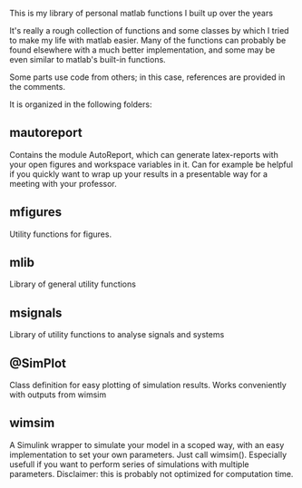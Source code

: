This is  my library of personal matlab functions I built up over the years

It's really a rough collection of functions and some classes by which I tried to make my life with matlab easier. Many of the functions can probably be found elsewhere with a much better implementation, and some may be even similar to matlab's built-in functions. 

Some parts use code from others; in this case, references are provided in the comments.

It is organized in the following folders:

mautoreport
-----------------------
Contains the module AutoReport, which can generate latex-reports with your open figures and workspace variables in it. Can for example be helpful if you quickly want to wrap up your results in a presentable way for a meeting with your professor.

mfigures
-----------------------
Utility functions for figures.

mlib
-----------------------
Library of general utility functions

msignals
-----------------------
Library of utility functions to analyse signals and systems

@SimPlot
-----------------------
Class definition for easy plotting of simulation results. Works conveniently with outputs from wimsim

wimsim
-----------------------
A Simulink wrapper to simulate your model in a scoped way, with an easy implementation to set your own parameters. Just call wimsim(). Especially usefull if you want to perform series of simulations with multiple parameters. Disclaimer: this is probably not optimized for computation time.